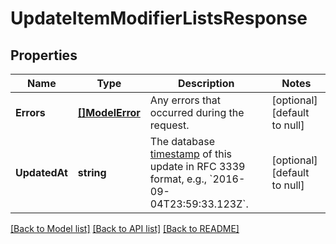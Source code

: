 # UpdateItemModifierListsResponse

## Properties

 Name          | Type                         | Description                                                                                                                                                                 | Notes                        
---------------|------------------------------|-----------------------------------------------------------------------------------------------------------------------------------------------------------------------------|------------------------------
 **Errors**    | [**[]ModelError**](Error.md) | Any errors that occurred during the request.                                                                                                                                | [optional] [default to null] 
 **UpdatedAt** | **string**                   | The database [timestamp](https://developer.squareup.com/docs/build-basics/working-with-date) of this update in RFC 3339 format, e.g., &#x60;2016-09-04T23:59:33.123Z&#x60;. | [optional] [default to null] 

[[Back to Model list]](../README.md#documentation-for-models) [[Back to API list]](../README.md#documentation-for-api-endpoints) [[Back to README]](../README.md)

